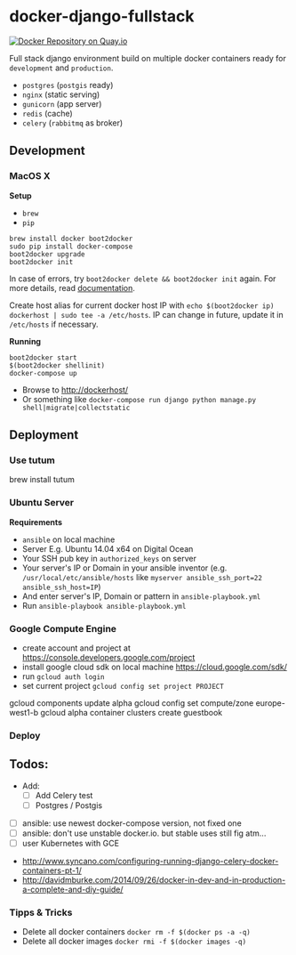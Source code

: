 # docker-django-fullstack

[![Docker Repository on Quay.io](https://quay.io/repository/sspross/docker-django-fullstack/status "Docker Repository on Quay.io")](https://quay.io/repository/sspross/docker-django-fullstack)

Full stack django environment build on multiple docker containers ready for `development` and `production`.

- `postgres` (`postgis` ready)
- `nginx` (static serving)
- `gunicorn` (app server)
- `redis` (cache)
- `celery` (`rabbitmq` as broker)

## Development

### MacOS X

**Setup**

- `brew`
- `pip`

```
brew install docker boot2docker
sudo pip install docker-compose
boot2docker upgrade
boot2docker init
```

In case of errors, try `boot2docker delete && boot2docker init` again.
For more details, read [documentation](https://docs.docker.com/installation/mac/).

Create host alias for current docker host IP with `echo $(boot2docker ip) dockerhost | sudo tee -a /etc/hosts`.
IP can change in future, update it in `/etc/hosts` if necessary.

**Running**

```
boot2docker start
$(boot2docker shellinit)
docker-compose up
```

- Browse to [http://dockerhost/](http://dockerhost/)
- Or something like `docker-compose run django python manage.py shell|migrate|collectstatic`

## Deployment

### Use tutum
brew install tutum

### Ubuntu Server

**Requirements**

- `ansible` on local machine
- Server E.g. Ubuntu 14.04 x64 on Digital Ocean
- Your SSH pub key in `authorized_keys` on server
- Your server's IP or Domain in your ansible inventor (e.g. `/usr/local/etc/ansible/hosts` like `myserver ansible_ssh_port=22 ansible_ssh_host=IP`)
- And enter server's IP, Domain or pattern in `ansible-playbook.yml`
- Run `ansible-playbook ansible-playbook.yml`

### Google Compute Engine

- create account and project at https://console.developers.google.com/project
- install google cloud sdk on local machine https://cloud.google.com/sdk/
- run `gcloud auth login`
- set current project `gcloud config set project PROJECT`

gcloud components update alpha
gcloud config set compute/zone europe-west1-b
gcloud alpha container clusters create guestbook




### Deploy

## Todos:

- Add:
    - [ ] Add Celery test
    - [ ] Postgres / Postgis
- [ ] ansible: use newest docker-compose version, not fixed one
- [ ] ansible: don't use unstable docker.io. but stable uses still fig atm...
- [ ] user Kubernetes with GCE

- http://www.syncano.com/configuring-running-django-celery-docker-containers-pt-1/
- http://davidmburke.com/2014/09/26/docker-in-dev-and-in-production-a-complete-and-diy-guide/


### Tipps & Tricks

- Delete all docker containers `docker rm -f $(docker ps -a -q)`
- Delete all docker images `docker rmi -f $(docker images -q)`

